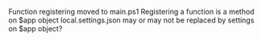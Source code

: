 Function registering moved to main.ps1
Registering a function is a method on $app object
local.settings.json may or may not be replaced by settings on $app object?
